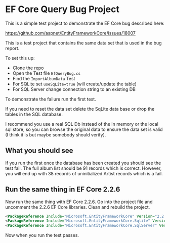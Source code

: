 # EF Core Query Bug Project

This is a simple test project to demonstrate the EF Core bug described here:

https://github.com/aspnet/EntityFrameworkCore/issues/18007

This is a test project that contains the same data set that is used in the bug report.

To set this up:

* Clone the repo
* Open the Test file `EfQueryBug.cs`
* Find the `ImportAlbumData` Test
* For SQLite set `useSqLite=true` (will create/update the table)
* For SQL Server change connection string to an existing DB


To demonstrate the failure run the first test.

If you need to reset the data set delete the SqLite data base or drop the tables in the SQL database. 

I recommend you use a real SQL Db instead of the in memory or the local sql store, so you can browse the original data to ensure the data set is valid (I think it is but maybe somebody should verify).

## What you should see
If you run the first once the database has been created you should see the test fail. The full album list should be 91 records which is correct. However, you will end up with 38 records of uninitialized Artist records which is a fail. 

## Run the same thing in EF Core 2.2.6
Now run the same thing with EF Core 2.2.6. Go into the project file and uncomment the 2.2.6 EF Core libraries. Clean and rebuild the project.

```xml
<PackageReference Include="Microsoft.EntityFrameworkCore" Version="2.2.6" />
<PackageReference Include="Microsoft.EntityFrameworkCore.Sqlite" Version="2.2.6" />
<PackageReference Include="Microsoft.EntityFrameworkCore.SqlServer" Version="2.2.6" />
```

Now when you run the test passes.
